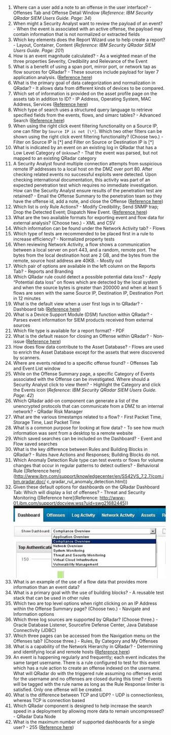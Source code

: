 1. Where can a user add a note to an offense in the user interface? - Offenses Tab and Offense Detail Window (*Reference: IBM Security QRadar SIEM Users Guide. Page: 34*)
2. When might a Security Analyst want to review the payload of an event? - When the event is associated with an active offense, the payload may contain information that is not normalized or extracted fields
3. Which key elements does the Report Wizard use to help create a report? - Layout, Container, Content (*Reference: IBM Security QRadar SIEM Users Guide. Page: 201*)
4. How is an event magnitude calculated? - As a weighted mean of the three properties Severity, Credibility and Relevance of the Event
5. What is a benefit of using a span port, mirror port, or network tap as flow sources for QRadar? - These sources include payload for layer 7 application analysis. ([Reference here](ttps://www.ibm.com/developerworks/community/forums/html/topic?id=dd3861e0-f630-4a53-94c3­b426a47b6e02))
6. What is the primary goal of data categorization and normalization in QRadar? - It allows data from different kinds of devices to be compared.
7. Which set of information is provided on the asset profile page on the assets tab in addition to ID? - IP Address, Operating System, MAC Address, Services ([Reference here](https://www.ibm.com/support/knowledgecenter/SS42VS_7.2.1/com.ibm.qradar.doc_7.2.1/c_qradar_ug_asset_sum.html))
8. Which type of search uses a structured query language to retrieve specified fields from the events, flows, and simarc tables? - Advanced Search ([Reference here](http://www.ibm.com/support/knowledgecenter/en/SS42VS_7.2.7/com.ibm.qradar.doc/c_qradar_ug_search_bar.html))
9. When using the right click event filtering functionality on a Source IP, one can filter by `Source IP is not [\*]`. Which two other filters can be shown using the right click event filtering functionality? (Choose two.) - Filter on Source IP is [\*] and Filter on Source or Destination IP is [\*]
10. What is indicated by an event on an existing log in QRadar that has a Low Level Category of `Unknown`? - That the event was parsed, but not mapped to an existing QRadar category
11. A Security Analyst found multiple connection attempts from suspicious remote IP addresses to a local host on the DMZ over port 80. After checking related events no successful exploits were detected. Upon checking international documentation, this activity was part of an expected penetration test which requires no immediate investigation. How can the Security Analyst ensure results of the penetration test are retained? - Email the Offense Summary to the penetration team so they have the offense id, add a note, and close the Offense ([Reference here](http://www.ibm.com/support/knowledgecenter/SSKMKU/com.ibm.qradar.doc/c_qradar_Off_Retention.html))
12. Which list is only Rule Actions? - Modify Credibility; Send SNMP trap; Drop the Detected Event; Dispatch New Event. ([Reference here](http://www.ibm.com/support/knowledgecenter/SSKMKU/com.ibm.qradar.doc/t_qradar_create_cust_rul.html))
13. What are the two available formats for exporting event and flow data for external analysis? (Choose two.) - XML and CSV
14. Which information can be found under the Network Activity tab? - Flows
15. Which type of tests are recommended to be placed first in a rule to increase efficiency? - Normalized property tests
16. When reviewing Network Activity, a flow shows a communication between a local server on port 443, and a random, remote port. The bytes from the local destination host are 2 GB, and the bytes from the remote, source host address are 40KB. - Mostly out
17. Which pair of options are available in the left column on the Reports Tab? - Reports and Branding
18. Which QRadar rule could detect a possible potential data loss? - Apply “Potential data loss” on flows which are detected by the local system and when the source bytes is greater than 200000 and when at least 5 flows are seen with the same Source IP, Destination IP, Destination Port in 12 minutes
19. What is the default view when a user first logs in to QRadar? - Dashboard tab ([Reference here](http://www.ibm.com/support/knowledgecenter/SSKMKU/com.ibm.qradar.doc/c_qradar_dash_tab.html))
20. What is a Device Support Module (DSM) function within QRadar? - Parses event information for SIEM products received from external sources
21. Which file type is available for a report format? - PDF
22. What is the default reason for closing an Offense within QRadar? - Non-issue ([Reference here](https://www.ibm.com/support/knowledgecenter/SS42VS_7.2.1/com.ibm.qradar.doc_7.2.1/t_qradar_closing_offenses.html?pos=2))
23. How does flow data contribute to the Asset Database? - Flows are used to enrich the Asset Database except for the assets that were discovered by scanners.
24. Where are events related to a specific offense found? - Offenses Tab and Event List window
25. While on the Offense Summary page, a specific Category of Events associated with the Offense can be investigated. Where should a Security Analyst click to view them? - Highlight the Category and click the Events icon (*Reference: IBM Security QRadar SIEM Users Guide. Page: 42*)
26. Which QRadar add-on component can generate a list of the unencrypted protocols that can communicate from a DMZ to an internal network? - QRadar Risk Manager
27. What are the various timestamps related to a flow? - First Packet Time, Storage Time, Last Packet Time
28. What is a common purpose for looking at flow data? - To see how much information was sent from a desktop to a remote website
29. Which saved searches can be included on the Dashboard? - Event and Flow saved searches
30. What is the key difference between Rules and Building Blocks in QRadar? - Rules have Actions and Responses; Building Blocks do not.
31. Which Anomaly Detection Rule type can test events or flows for volume changes that occur in regular patterns to detect outliers? - Behavioral Rule ([Reference here](http://www.ibm.com/support/knowledgecenter/en/SS42VS_7.2.7/com.ibm.qradar.doc/ c_qradar_rul_anomaly_detection.html))
32. Given these default options for dashboards on the QRadar Dashboard Tab: Which will display a list of offenses? - Threat and Security Monitoring ([Reference here](Reference: http://www-01.ibm.com/support/docview.wss?uid=swg21682445))
![Dashboard options](dash.png)
33. What is an example of the use of a flow data that provides more information than an event data?
34. What is a primary goal with the use of building blocks? - A reusable test stack that can be used in other rules
35. Which two are top level options when right clicking on an IP Address within the Offense Summary page? (Choose two.) - Navigate and Information options
36. Which three log sources are supported by QRadar? (Choose three.) - Oracle Database Listener, Sourcefire Defense Center, Java Database Connectivity (JDBC)
37. Which three pages can be accessed from the Navigation menu on the Offenses tab? (Choose three.) - Rules, By Category and My Offenses
38. What is a capability of the Network Hierarchy in QRadar? - Determining and identifying local and remote hosts ([Reference here](http://www.ibm.com/support/knowledgecenter/SS42VS_7.2.7/com.ibm.qradar.doc/c_qradar_gs_ntwrk_hrchy.html))
39. An event is happening regularly and frequently; each event indicates the same target username. There is a rule configured to test for this event which has a rule action to create an offense indexed on the username. What will QRadar do with the triggered rule assuming no offenses exist for the username and no offenses are closed during this time? - Events will be tagged with the rule name as long as the Rule Response limiter is satisfied. Only one offense will be created.
40. What is the difference between TCP and UDP? - UDP is connectionless, whereas TCP is connection based
41. Which QRadar component is designed to help increase the search speed in a deployment by allowing more data to remain uncompressed? - QRadar Data Node
42. What is the maximum number of supported dashboards for a single user? - 255 ([Reference here](http://www.ibm.com/support/knowledgecenter/SS42VS_7.2.7/com.ibm.qradar.doc/c_qradar_custom_dboard.html))
